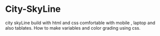 # City-SkyLine
city skyLine build with html and  css  comfortable with mobile , laptop and  also tablates.
How to make variables and color grading using css.
